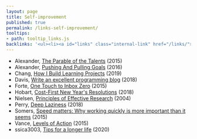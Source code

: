 ```yaml
---
layout: page
title: Self-improvement
published: true
permalink: /links-self-improvement/
tooltips: 
- path: tooltip_links.js
backlinks: '<ul><li><a id="links" class="internal-link" href="/links/">Links</a></li></ul>'
---
```


* Alexander, [The Parable of the Talents](https://slatestarcodex.com/2015/01/31/the-parable-of-the-talents/) (2015)
* Alexander, [Pushing And Pulling Goals](https://slatestarcodex.com/2016/07/18/pushing-and-pulling-goals/) (2016)
* Chang, [How I Build Learning Projects](https://medium.com/@rchang/how-i-build-learning-projects-part-i-54dbaad68961) (2019)
* Davis, [Write an excellent programming blog](https://emptysqua.re/blog/write-an-excellent-programming-blog/) (2018)
* Forte, [One Touch to Inbox Zero](https://fortelabs.co/blog/one-touch-to-inbox-zero/) (2015)
* Hobart, [Cost-First New Year's Resolutions](https://medium.com/@byrnehobart/cost-first-new-years-resolutions-6bb30393201d) (2018)
* Nielsen, [Principles of Effective Research](http://michaelnielsen.org/blog/principles-of-effective-research/) (2004)
* Perry, [Deep Laziness](https://www.ribbonfarm.com/2018/04/06/deep-laziness/) (2018)
* Somers, [Speed matters: Why working quickly is more important than it seems](https://jsomers.net/blog/speed-matters) (2015)
* Vance, [Levels of Action](https://www.lesswrong.com/posts/guDcrPqLsnhEjrPZj/levels-of-action) (2015)
* ssica3003, [Tips for a longer life](http://theoryengine.org/life/tips-for-a-longer-life/) (2020)
